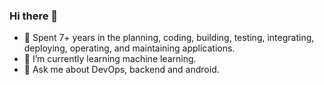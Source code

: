 ### Hi there 👋

- 🔭 Spent 7+ years in the planning, coding, building, testing, integrating, deploying, operating, and maintaining applications.
- 🌱 I’m currently learning machine learning.
- 💬 Ask me about DevOps, backend and android.
